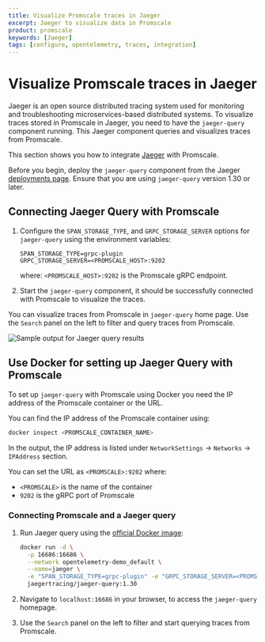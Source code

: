 ```yaml
---
title: Visualize Promscale traces in Jaeger
excerpt: Jaeger to visualize data in Promscale
product: promscale
keywords: [Jaeger]
tags: [configure, opentelemetry, traces, integration]
---
```


# Visualize Promscale traces in Jaeger

Jaeger is an open source distributed tracing system used for monitoring and
troubleshooting microservices-based distributed systems. To visualize traces
stored in Promscale in Jaeger, you need to have the `jaeger-query` component
running. This Jaeger component queries and visualizes traces from Promscale.

This section shows you how to integrate [Jaeger][jaeger-ui] with Promscale.

Before you begin, deploy the `jaeger-query` component from the Jaeger
[deployments page][jaeger-deployments]. Ensure that you are using `jaeger-query`
version 1.30 or later.

<procedure>

## Connecting Jaeger Query with Promscale

1.  Configure the `SPAN_STORAGE_TYPE`, and `GRPC_STORAGE_SERVER` options for `jaeger-query` using the environment variables:

    ```
    SPAN_STORAGE_TYPE=grpc-plugin
    GRPC_STORAGE_SERVER=<PROMSCALE_HOST>:9202
    ```

    where: `<PROMSCALE_HOST>:9202` is the Promscale gRPC endpoint.

1.  Start the `jaeger-query` component, it should be successfully connected with
    Promscale to visualize the traces.

</procedure>

You can visualize traces from Promscale in `jaeger-query` home page. Use the
`Search` panel on the left to filter and query traces from Promscale.

<img class="main-content__illustration"
src="https://s3.amazonaws.com/assets.timescale.com/images/misc/jaeger-homepage-query-results.png"
alt="Sample output for Jaeger query results"/>

## Use Docker for setting up Jaeger Query with Promscale

To set up `jaeger-query` with Promscale using Docker you need the IP address of the Promscale container or the URL.

You can find the IP address of the Promscale container using:

```bash
docker inspect <PROMSCALE_CONTAINER_NAME>
```

In the output, the IP address is listed under `NetworkSettings` → `Networks` → `IPAddress` section.

You can set the URL as `<PROMSCALE>:9202` where:
*   `<PROMSCALE>` is the name of the container
*   `9202` is the gRPC port of Promscale

<procedure>

### Connecting Promscale and a Jaeger query

1.  Run Jaeger query using the [official Docker image][jaeger-docker]:

    ``` bash
    docker run -d \
      -p 16686:16686 \
      --network opentelemetry-demo_default \
      --name=jaeger \
      -e "SPAN_STORAGE_TYPE=grpc-plugin" -e "GRPC_STORAGE_SERVER=<PROMSCALE>:9202" \
      jaegertracing/jaeger-query:1.30
    ```

1.  Navigate to `localhost:16686` in your browser, to access the `jaeger-query` homepage.

1.  Use the `Search` panel on the left to filter and start querying traces from
    Promscale.

</procedure>

[jaeger-ui]: https://github.com/jaegertracing/jaeger-ui#jaeger-ui
[jaeger-docker]: https://www.jaegertracing.io/docs/latest/deployment/
[jaeger-deployments]: https://www.jaegertracing.io/docs/latest/deployment/
